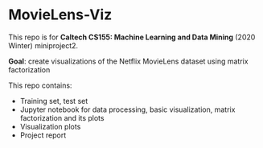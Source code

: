 # MovieLens-Viz

This repo is for **Caltech CS155: Machine Learning and Data Mining** (2020 Winter) miniproject2. 

**Goal**: create visualizations of the Netflix MovieLens dataset using matrix factorization

This repo contains:

- Training set, test set
- Jupyter notebook for data processing, basic visualization, matrix factorization and its plots
- Visualization plots
- Project report
